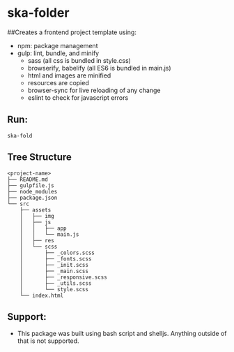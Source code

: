 # ska-folder

##Creates a frontend project template using:
* npm: package management
* gulp: lint, bundle, and minify
	* sass (all css is bundled in style.css)
	* browserify, babelify (all ES6 is bundled in main.js)
	* html and images are minified
	* resources are copied
	* browser-sync for live reloading of any change
	* eslint to check for javascript errors

## Run:
```shell
ska-fold
```

## Tree Structure
```shell
<project-name>
├── README.md
├── gulpfile.js
├── node_modules
├── package.json
└── src
    ├── assets
    │   ├── img
    │   ├── js
    │   │   ├── app
    │   │   └── main.js
    │   ├── res
    │   └── scss
    │       ├── _colors.scss
    │       ├── _fonts.scss
    │       ├── _init.scss
    │       ├── _main.scss
    │       ├── _responsive.scss
    │       ├── _utils.scss
    │       └── style.scss
    └── index.html
```

## Support:
* This package was built using bash script and shelljs. Anything outside of that is not supported.

